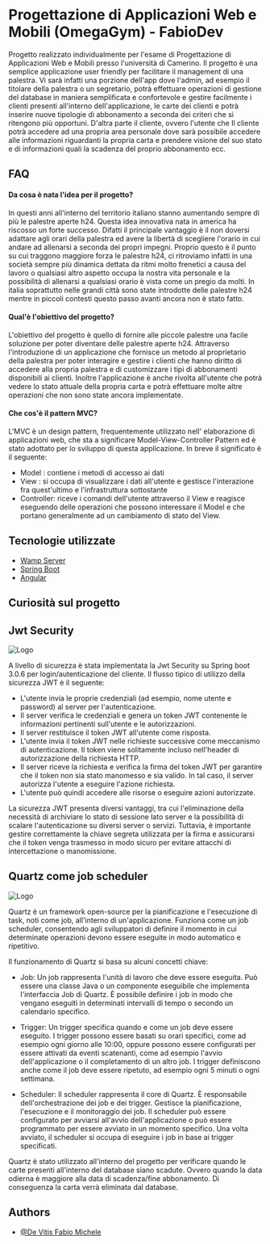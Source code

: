 
# Progettazione di Applicazioni Web e Mobili (OmegaGym) - FabioDev
Progetto realizzato individualmente per l'esame di Progettazione di Applicazioni Web e Mobili presso l'università di Camerino. 
Il progetto è una semplice applicazione user friendly per facilitare il management di una palestra.
Vi sarà infatti una porzione dell'app dove l'admin, ad esempio il titolare della palestra o un segretario, potrà effettuare operazioni di gestione del database in maniera semplificata e confortevole e gestire facilmente i clienti presenti all'interno dell'applicazione, le carte dei clienti e potrà inserire nuove tipologie di abbonamento a seconda dei criteri che si ritengono più opportuni.
D'altra parte il cliente, ovvero l'utente che 
Il cliente potrà accedere ad una propria area personale dove sarà possibile accedere alle informazioni riguardanti la propria carta e prendere visione del suo stato e di informazioni quali la scadenza del proprio abbonamento ecc.



## FAQ

#### Da cosa è nata l'idea per il progetto?

In questi anni all'interno del territorio italiano stanno aumentando sempre di più le palestre aperte h24. Questa idea innovativa nata in america ha riscosso un forte successo. Difatti il principale vantaggio è il non doversi adattare agli orari della palestra ed avere la libertà di scegliere l'orario in cui andare ad allenarsi a seconda dei propri impegni. Proprio questo è il punto su cui traggono maggiore forza le palestre h24, ci ritroviamo infatti in una società sempre più dinamica dettata da ritmi molto frenetici a causa del lavoro o qualsiasi altro aspetto occupa la nostra vita personale e la possibilità di allenarsi a qualsiasi orario è vista come un pregio da molti. In italia soprattutto nelle grandi città sono state introdotte delle palestre h24 mentre in piccoli contesti questo passo avanti ancora non è stato fatto.

#### Qual'è l'obiettivo del progetto?

L'obiettivo del progetto è quello di fornire alle piccole palestre una facile soluzione per poter diventare delle palestre aperte h24.
Attraverso l'introduzione di un applicazione che fornisce un metodo al proprietario della palestra per poter interagire e gestire i clienti che hanno diritto di accedere alla propria palestra e di customizzare i tipi di abbonamenti disponibili ai clienti. Inoltre l'applicazione è anche rivolta all'utente che potrà vedere lo stato attuale della propria carta e potrà effettuare molte altre operazioni che non sono state ancora implementate.

#### Che cos'è il pattern MVC?

L'MVC è un design pattern, frequentemente utilizzato nell' elaborazione di applicazioni web, che sta a significare Model-View-Controller Pattern ed è stato adottato per lo sviluppo di questa applicazione. 
In breve il significato è il seguente:
- Model : contiene i metodi di accesso ai dati
- View : si occupa di visualizzare i dati all'utente e gestisce l'interazione fra quest'ultimo e l'infrastruttura sottostante
- Controller: riceve i comandi dell'utente attraverso il View e reagisce eseguendo delle operazioni che possono interessare il Model e che portano generalmente ad un cambiamento di stato del View.

## Tecnologie utilizzate

 - [Wamp Server](https://www.wampserver.com/en/)
 - [Spring Boot](https://spring.io/projects/spring-boot)
 - [Angular](https://angular.io/)


## Curiosità sul progetto
## Jwt Security

![Logo](https://cdn.fs.teachablecdn.com/S5mcwqSCTqqyZYsvzSJn)

A livello di sicurezza è stata implementata la Jwt Security su Spring boot 3.0.6 per login/autenticazione del cliente.
Il flusso tipico di utilizzo della sicurezza JWT è il seguente:

- L'utente invia le proprie credenziali (ad esempio, nome utente e password) al server per l'autenticazione.
- Il server verifica le credenziali e genera un token JWT contenente le informazioni pertinenti sull'utente e le autorizzazioni.
- Il server restituisce il token JWT all'utente come risposta.
- L'utente invia il token JWT nelle richieste successive come meccanismo di autenticazione. Il token viene solitamente incluso nell'header di autorizzazione della richiesta HTTP.
- Il server riceve la richiesta e verifica la firma del token JWT per garantire che il token non sia stato manomesso e sia valido. In tal caso, il server autorizza l'utente a eseguire l'azione richiesta.
- L'utente può quindi accedere alle risorse o eseguire azioni autorizzate.


La sicurezza JWT presenta diversi vantaggi, tra cui l'eliminazione della necessità di archiviare lo stato di sessione lato server e la possibilità di scalare l'autenticazione su diversi server o servizi. Tuttavia, è importante gestire correttamente la chiave segreta utilizzata per la firma e assicurarsi che il token venga trasmesso in modo sicuro per evitare attacchi di intercettazione o manomissione.

## Quartz come job scheduler

![Logo](https://examples.javacodegeeks.com/wp-content/uploads/2019/05/quartz-architecture.jpg)

Quartz è un framework open-source per la pianificazione e l'esecuzione di task, noti come job, all'interno di un'applicazione. Funziona come un job scheduler, consentendo agli sviluppatori di definire il momento in cui determinate operazioni devono essere eseguite in modo automatico e ripetitivo.

Il funzionamento di Quartz si basa su alcuni concetti chiave:

- Job: Un job rappresenta l'unità di lavoro che deve essere eseguita. Può essere una classe Java o un componente eseguibile che implementa l'interfaccia Job di Quartz. È possibile definire i job in modo che vengano eseguiti in determinati intervalli di tempo o secondo un calendario specifico.

- Trigger: Un trigger specifica quando e come un job deve essere eseguito. I trigger possono essere basati su orari specifici, come ad esempio ogni giorno alle 10:00, oppure possono essere configurati per essere attivati da eventi scatenanti, come ad esempio l'avvio dell'applicazione o il completamento di un altro job. I trigger definiscono anche come il job deve essere ripetuto, ad esempio ogni 5 minuti o ogni settimana.

- Scheduler: Il scheduler rappresenta il core di Quartz. È responsabile dell'orchestrazione dei job e dei trigger. Gestisce la pianificazione, l'esecuzione e il monitoraggio dei job. Il scheduler può essere configurato per avviarsi all'avvio dell'applicazione o può essere programmato per essere avviato in un momento specifico. Una volta avviato, il scheduler si occupa di eseguire i job in base ai trigger specificati.

Quartz è stato utilizzato all'interno del progetto per verificare quando le carte presenti all'interno del database siano scadute. Ovvero quando la data odierna è maggiore alla data di scadenza/fine abbonamento. Di conseguenza la carta verrà eliminata dal database.
## Authors

- [@De Vitis Fabio Michele](https://github.com/FabioDevIsTyping)



